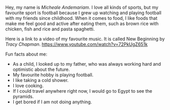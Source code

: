 Hey, my name is *Micheale Andemariam*. I love all kinds of sports, but my favourite sport is football because I grew up watching and playing football with my friends since childhood. When it comes to food, I like foods that make me feel good and active after eating them, such as brown rice with chicken, fish and rice and pasta spaghetti.

Here is a link to a video of my favourite music. It is called New Beginning by *Tracy Chapman*.
https://www.youtube.com/watch?v=72PkUgZ651k

Fun facts about me:
- As a child, I looked up to my father, who was always working hard and optimistic about the future.
- My favourite hobby is playing football.
- I like taking a cold shower.
- I love cooking.
- If I could travel anywhere right now, I would go to Egypt to see the pyramids.
- I get bored if I am not doing anything.
